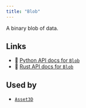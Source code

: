 ```yaml
---
title: "Blob"
---
```


A binary blob of data.


## Links
 * 🐍 [Python API docs for `Blob`](https://ref.rerun.io/docs/python/nightly/package/rerun/components/blob/)
 * 🦀 [Rust API docs for `Blob`](https://docs.rs/rerun/0.9.0-alpha.6/rerun/components/struct.Blob.html)


## Used by

* [`Asset3D`](../archetypes/asset3d.md)
